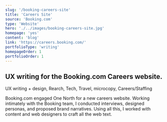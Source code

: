 ```yaml
---
slug: '/booking-careers-site'
title: 'Careers Site'
source: 'Booking.com'
type: 'Website'
hero: './../images/booking-careers-site.jpg'
homepage: 'yes'
content: 'blog'
link: 'https://careers.booking.com/'
portfolioType: 'writing'
homepageOrder: 1
portfolioOrder: 1
---
```


## UX writing for the Booking.com Careers website.

UX writing + design, Rearch, Tech, Travel, microcopy, Careers/Staffing

Booking.com engaged One North for a new careers website. Working intimately with the Booking team, I conducted interviews, designed personas, and proposed brand narratives. Using all this, I worked with content and web designers to craft all the web text.
